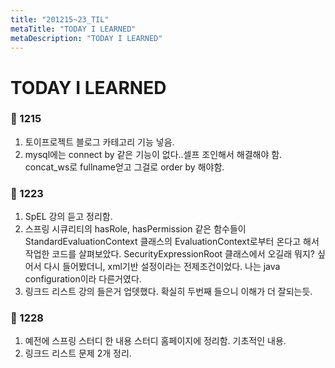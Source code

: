 ```yaml
---
title: "201215~23_TIL"
metaTitle: "TODAY I LEARNED"
metaDescription: "TODAY I LEARNED"
---
```


# TODAY I LEARNED

### 🍒 1215

1. 토이프로젝트 블로그 카테고리 기능 넣음.
2. mysql에는 connect by 같은 기능이 없다..셀프 조인해서 해결해야 함. concat_ws로 fullname얻고 그걸로 order by 해야함.


### 🍒 1223

1. SpEL 강의 듣고 정리함.
2. 스프링 시큐리티의 hasRole, hasPermission 같은 함수들이 StandardEvaluationContext 클래스의 EvaluationContext로부터 온다고 해서 작업한 코드를 살펴보았다.
   SecurityExpressionRoot 클래스에서 오길래 뭐지? 싶어서 다시 들어봤더니, xml기반 설정이라는 전제조건이었다. 나는 java configuration이라 다른거였다.
3. 링크드 리스트 강의 들은거 업뎃했다. 확실히 두번째 들으니 이해가 더 잘되는듯.


### 🍒 1228

1. 예전에 스프링 스터디 한 내용 스터디 홈페이지에 정리함. 기초적인 내용.
2. 링크드 리스트 문제 2개 정리.

